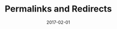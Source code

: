 ---
title: Permalinks and Redirects
linktitle: Permalinks and Redirects
description:
date: 2017-02-01
publishdate: 2017-02-01
lastmod: 2017-02-01
tags: [aliases,redirects,permalinks, url management,urls]
categories: [content management]
weight: 90
draft: false
slug:
aliases: []
notes:
---